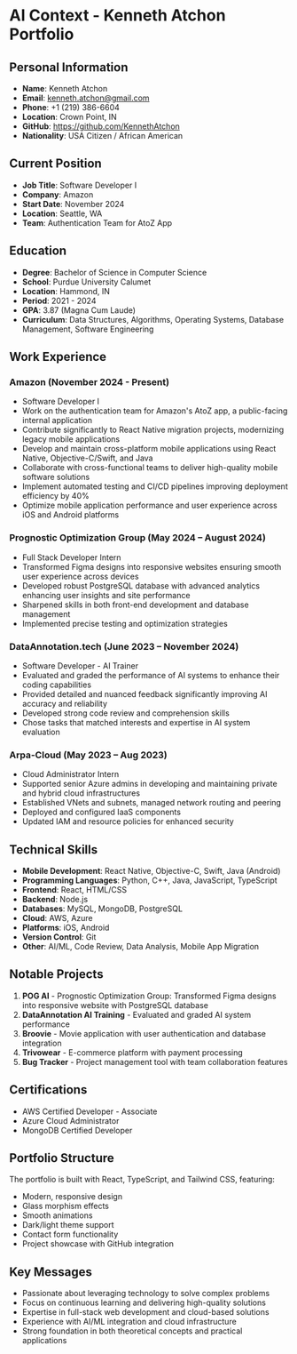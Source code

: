# AI Context - Kenneth Atchon Portfolio

## Personal Information
- **Name**: Kenneth Atchon
- **Email**: kenneth.atchon@gmail.com
- **Phone**: +1 (219) 386-6604
- **Location**: Crown Point, IN
- **GitHub**: https://github.com/KennethAtchon
- **Nationality**: USA Citizen / African American

## Current Position
- **Job Title**: Software Developer I
- **Company**: Amazon
- **Start Date**: November 2024
- **Location**: Seattle, WA
- **Team**: Authentication Team for AtoZ App

## Education
- **Degree**: Bachelor of Science in Computer Science
- **School**: Purdue University Calumet
- **Location**: Hammond, IN
- **Period**: 2021 - 2024
- **GPA**: 3.87 (Magna Cum Laude)
- **Curriculum**: Data Structures, Algorithms, Operating Systems, Database Management, Software Engineering

## Work Experience

### Amazon (November 2024 - Present)
- Software Developer I
- Work on the authentication team for Amazon's AtoZ app, a public-facing internal application
- Contribute significantly to React Native migration projects, modernizing legacy mobile applications
- Develop and maintain cross-platform mobile applications using React Native, Objective-C/Swift, and Java
- Collaborate with cross-functional teams to deliver high-quality mobile software solutions
- Implement automated testing and CI/CD pipelines improving deployment efficiency by 40%
- Optimize mobile application performance and user experience across iOS and Android platforms

### Prognostic Optimization Group (May 2024 – August 2024)
- Full Stack Developer Intern
- Transformed Figma designs into responsive websites ensuring smooth user experience across devices
- Developed robust PostgreSQL database with advanced analytics enhancing user insights and site performance
- Sharpened skills in both front-end development and database management
- Implemented precise testing and optimization strategies

### DataAnnotation.tech (June 2023 – November 2024)
- Software Developer - AI Trainer
- Evaluated and graded the performance of AI systems to enhance their coding capabilities
- Provided detailed and nuanced feedback significantly improving AI accuracy and reliability
- Developed strong code review and comprehension skills
- Chose tasks that matched interests and expertise in AI system evaluation

### Arpa-Cloud (May 2023 – Aug 2023)
- Cloud Administrator Intern
- Supported senior Azure admins in developing and maintaining private and hybrid cloud infrastructures
- Established VNets and subnets, managed network routing and peering
- Deployed and configured IaaS components
- Updated IAM and resource policies for enhanced security

## Technical Skills
- **Mobile Development**: React Native, Objective-C, Swift, Java (Android)
- **Programming Languages**: Python, C++, Java, JavaScript, TypeScript
- **Frontend**: React, HTML/CSS
- **Backend**: Node.js
- **Databases**: MySQL, MongoDB, PostgreSQL
- **Cloud**: AWS, Azure
- **Platforms**: iOS, Android
- **Version Control**: Git
- **Other**: AI/ML, Code Review, Data Analysis, Mobile App Migration

## Notable Projects
1. **POG AI** - Prognostic Optimization Group: Transformed Figma designs into responsive website with PostgreSQL database
2. **DataAnnotation AI Training** - Evaluated and graded AI system performance
3. **Broovie** - Movie application with user authentication and database integration
4. **Trivowear** - E-commerce platform with payment processing
5. **Bug Tracker** - Project management tool with team collaboration features

## Certifications
- AWS Certified Developer - Associate
- Azure Cloud Administrator
- MongoDB Certified Developer

## Portfolio Structure
The portfolio is built with React, TypeScript, and Tailwind CSS, featuring:
- Modern, responsive design
- Glass morphism effects
- Smooth animations
- Dark/light theme support
- Contact form functionality
- Project showcase with GitHub integration

## Key Messages
- Passionate about leveraging technology to solve complex problems
- Focus on continuous learning and delivering high-quality solutions
- Expertise in full-stack web development and cloud-based solutions
- Experience with AI/ML integration and cloud infrastructure
- Strong foundation in both theoretical concepts and practical applications 